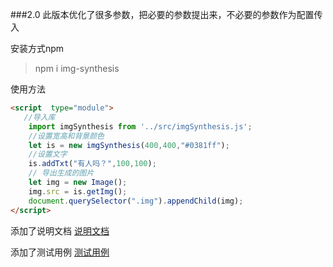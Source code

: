###2.0 
此版本优化了很多参数，把必要的参数提出来，不必要的参数作为配置传入

安装方式npm
> npm i img-synthesis

使用方法
```html
<script  type="module">
   //导入库
    import imgSynthesis from '../src/imgSynthesis.js';
    //设置宽高和背景颜色
    let is = new imgSynthesis(400,400,"#0381ff");
    //设置文字
    is.addTxt("有人吗？",100,100);
    // 导出生成的图片
    let img = new Image();
    img.src = is.getImg();
    document.querySelector(".img").appendChild(img);
</script>

```
添加了说明文档
[说明文档](./docs/imgSynthesis.html)

添加了测试用例
[测试用例](./example/index.html)

